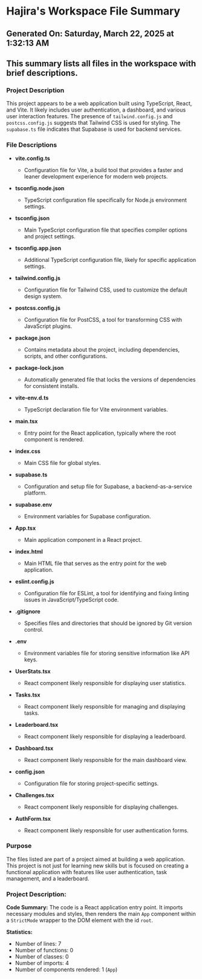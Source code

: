 # Hajira's Workspace File Summary
## Generated On: Saturday, March 22, 2025 at 1:32:13 AM
This summary lists all files in the workspace with brief descriptions.
---
### Project Description
This project appears to be a web application built using TypeScript, React, and Vite. It likely includes user authentication, a dashboard, and various user interaction features. The presence of `tailwind.config.js` and `postcss.config.js` suggests that Tailwind CSS is used for styling. The `supabase.ts` file indicates that Supabase is used for backend services.

### File Descriptions

- **vite.config.ts**
  - Configuration file for Vite, a build tool that provides a faster and leaner development experience for modern web projects.

- **tsconfig.node.json**
  - TypeScript configuration file specifically for Node.js environment settings.

- **tsconfig.json**
  - Main TypeScript configuration file that specifies compiler options and project settings.

- **tsconfig.app.json**
  - Additional TypeScript configuration file, likely for specific application settings.

- **tailwind.config.js**
  - Configuration file for Tailwind CSS, used to customize the default design system.

- **postcss.config.js**
  - Configuration file for PostCSS, a tool for transforming CSS with JavaScript plugins.

- **package.json**
  - Contains metadata about the project, including dependencies, scripts, and other configurations.

- **package-lock.json**
  - Automatically generated file that locks the versions of dependencies for consistent installs.

- **vite-env.d.ts**
  - TypeScript declaration file for Vite environment variables.

- **main.tsx**
  - Entry point for the React application, typically where the root component is rendered.

- **index.css**
  - Main CSS file for global styles.

- **supabase.ts**
  - Configuration and setup file for Supabase, a backend-as-a-service platform.

- **supabase.env**
  - Environment variables for Supabase configuration.

- **App.tsx**
  - Main application component in a React project.

- **index.html**
  - Main HTML file that serves as the entry point for the web application.

- **eslint.config.js**
  - Configuration file for ESLint, a tool for identifying and fixing linting issues in JavaScript/TypeScript code.

- **.gitignore**
  - Specifies files and directories that should be ignored by Git version control.

- **.env**
  - Environment variables file for storing sensitive information like API keys.

- **UserStats.tsx**
  - React component likely responsible for displaying user statistics.

- **Tasks.tsx**
  - React component likely responsible for managing and displaying tasks.

- **Leaderboard.tsx**
  - React component likely responsible for displaying a leaderboard.

- **Dashboard.tsx**
  - React component likely responsible for the main dashboard view.

- **config.json**
  - Configuration file for storing project-specific settings.

- **Challenges.tsx**
  - React component likely responsible for displaying challenges.

- **AuthForm.tsx**
  - React component likely responsible for user authentication forms.

### Purpose
The files listed are part of a project aimed at building a web application. This project is not just for learning new skills but is focused on creating a functional application with features like user authentication, task management, and a leaderboard. 
### Project Description:
 **Code Summary:**
The code is a React application entry point. It imports necessary modules and styles, then renders the main `App` component within a `StrictMode` wrapper to the DOM element with the id `root`.

**Statistics:**
- Number of lines: 7
- Number of functions: 0
- Number of classes: 0
- Number of imports: 4
- Number of components rendered: 1 (`App`)
